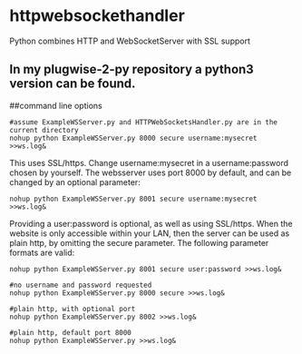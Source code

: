 # httpwebsockethandler
Python combines HTTP and WebSocketServer with SSL support

In my plugwise-2-py repository a python3 version can be found.
---------------------------------------------------

##command line options

```shell
#assume ExampleWSServer.py and HTTPWebSocketsHandler.py are in the current directory
nohup python ExampleWSServer.py 8000 secure username:mysecret >>ws.log&
```

This uses SSL/https. Change username:mysecret in a username:password chosen by yourself. The websserver uses port 8000 by default, and can be changed by an optional parameter:

`nohup python ExampleWSServer.py 8001 secure username:mysecret >>ws.log&`

Providing a user:password is optional, as well as using SSL/https. When the website is only accessible within your LAN, then the server can be used as plain http, by omitting the secure parameter. The following parameter formats are valid:

```shell
nohup python ExampleWSServer.py 8001 secure user:password >>ws.log&

#no username and password requested
nohup python ExampleWSServer.py 8000 secure >>ws.log&

#plain http, with optional port
nohup python ExampleWSServer.py 8002 >>ws.log&

#plain http, default port 8000
nohup python ExampleWSServer.py >>ws.log&
```
